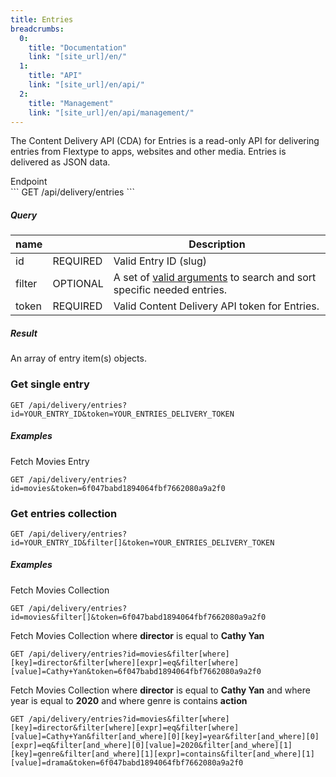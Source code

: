```yaml
---
title: Entries
breadcrumbs:
  0:
    title: "Documentation"
    link: "[site_url]/en/"
  1:
    title: "API"
    link: "[site_url]/en/api/"
  2:
    title: "Management"
    link: "[site_url]/en/api/management/"
---
```


The Content Delivery API (CDA) for Entries is a read-only API for delivering entries from Flextype to apps, websites and other media. Entries is delivered as JSON data.

<div class="file-header">Endpoint</div>
```
GET /api/delivery/entries
```

##### Query

| name | |  Description |
| --- | --- | --- |
| id | REQUIRED | Valid Entry ID (slug) |
| filter | OPTIONAL | A set of [valid arguments](http://docs.flextype.org/en/themes/entries-fetch) to search and sort specific needed entries. |
| token | REQUIRED | Valid Content Delivery API token for Entries. |

##### Result

An array of entry item(s) objects.


### Get single entry

```plaintext
GET /api/delivery/entries?id=YOUR_ENTRY_ID&token=YOUR_ENTRIES_DELIVERY_TOKEN
```

##### Examples

Fetch Movies Entry

```plaintext
GET /api/delivery/entries?id=movies&token=6f047babd1894064fbf7662080a9a2f0
```

### Get entries collection

```plaintext
GET /api/delivery/entries?id=YOUR_ENTRY_ID&filter[]&token=YOUR_ENTRIES_DELIVERY_TOKEN
```

##### Examples

Fetch Movies Collection

```plaintext
GET /api/delivery/entries?id=movies&filter[]&token=6f047babd1894064fbf7662080a9a2f0
```

Fetch Movies Collection where **director** is equal to **Cathy Yan**
```plaintext
GET /api/delivery/entries?id=movies&filter[where][key]=director&filter[where][expr]=eq&filter[where][value]=Cathy+Yan&token=6f047babd1894064fbf7662080a9a2f0
```

Fetch Movies Collection where **director** is equal to **Cathy Yan** and where year is equal to **2020** and where genre is contains **action**

```plaintext
GET /api/delivery/entries?id=movies&filter[where][key]=director&filter[where][expr]=eq&filter[where][value]=Cathy+Yan&filter[and_where][0][key]=year&filter[and_where][0][expr]=eq&filter[and_where][0][value]=2020&filter[and_where][1][key]=genre&filter[and_where][1][expr]=contains&filter[and_where][1][value]=drama&token=6f047babd1894064fbf7662080a9a2f0
```
